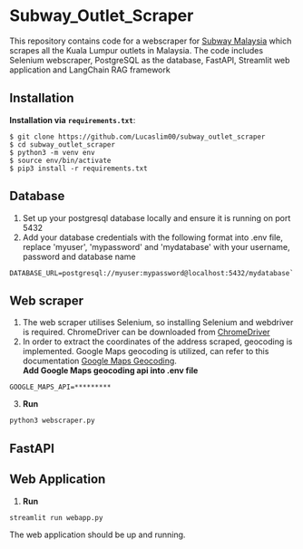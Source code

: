 # Subway_Outlet_Scraper
This repository contains code for a webscraper for [Subway Malaysia](https://www.subway.com.my/find-a-subway) which scrapes all the Kuala Lumpur outlets in Malaysia. The code includes Selenium webscraper, PostgreSQL as the database, FastAPI, Streamlit web application and LangChain RAG framework

## Installation
**Installation via** **`requirements.txt`**:
```
$ git clone https://github.com/Lucaslim00/subway_outlet_scraper
$ cd subway_outlet_scraper
$ python3 -m venv env
$ source env/bin/activate
$ pip3 install -r requirements.txt
```
## Database
1. Set up your postgresql database locally and ensure it is running on port 5432 
2. Add your database credentials with the following format into .env file, replace 'myuser', 'mypassword' and 'mydatabase' with your username, password and database name
```
DATABASE_URL=postgresql://myuser:mypassword@localhost:5432/mydatabase`
```

## Web scraper
1. The web scraper utilises Selenium, so installing Selenium and webdriver is required. ChromeDriver can be downloaded from [ChromeDriver](https://googlechromelabs.github.io/chrome-for-testing/)
2. In order to extract the coordinates of the address scraped, geocoding is implemented. Google Maps geocoding is utilized, can refer to this documentation [Google Maps Geocoding](https://developers.google.com/maps/documentation/geocoding).<br>
**Add Google Maps geocoding api into .env file**
```
GOOGLE_MAPS_API=*********
```
3. **Run**
```
python3 webscraper.py
```

## FastAPI

## Web Application
1. **Run**
```
streamlit run webapp.py
```
The web application should be up and running.
